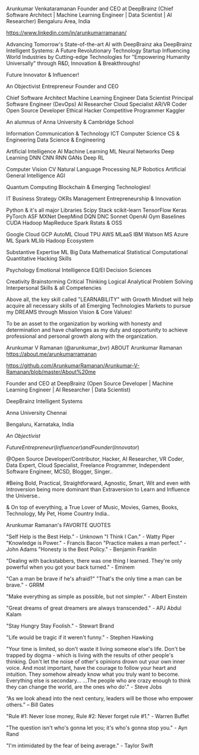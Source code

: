Arunkumar Venkataramanan
Founder and CEO at DeepBrainz (Chief Software Architect | Machine Learning Engineer | Data Scientist | AI Researcher)
Bengaluru Area, India

https://www.linkedin.com/in/arunkumarramanan/

Advancing Tomorrow's State-of-the-art AI with DeepBrainz aka DeepBrainz Intelligent Systems: A Future Revolutionary Technology Startup Influencing World Industries by Cutting-edge Technologies for "Empowering Humanity Universally" through R&D, Innovation & Breakthroughs!

Future Innovator & Influencer!

An Objectivist Entrepreneur Founder and CEO

Chief Software Architect Machine Learning Engineer Data Scientist Principal Software Engineer (DevOps) AI Researcher Cloud Specialist AR/VR Coder Open Source Developer Ethical Hacker Competitive Programmer Kaggler

An alumnus of Anna University & Cambridge School

Information Communication & Technology ICT Computer Science CS & Engineering Data Science & Engineering

Artificial Intelligence AI Machine Learning ML Neural Networks Deep Learning DNN CNN RNN GANs Deep RL

Computer Vision CV Natural Language Processing NLP Robotics Artificial General Intelligence AGI

Quantum Computing Blockchain & Emerging Technologies!

IT Business Strategy OKRs Management Entrepreneurship & Innovation

Python & it's all major Libraries Scipy Stack scikit-learn TensorFlow Keras PyTorch ASF MXNet DeepMind DQN DNC Sonnet OpenAI Gym Baselines CUDA Hadoop MapReduce Spark Rstats & OSS

Google Cloud GCP AutoML Cloud TPU AWS MLaaS IBM Watson MS Azure ML Spark MLlib Hadoop Ecosystem

Substantive Expertise ML Big Data Mathematical Statistical Computational Quantitative Hacking Skills

Psychology Emotional Intelligence EQ/EI Decision Sciences

Creativity Brainstorming Critical Thinking Logical Analytical Problem Solving Interpersonal Skills & all Competencies

Above all, the key skill called "LEARNABILITY" with Growth Mindset will help acquire all necessary skills of all Emerging Technologies Markets to pursue my DREAMS through Mission Vision & Core Values!

To be an asset to the organization by working with honesty and determination and have challenges as my duty and opportunity to achieve professional and personal growth along with the organization.


Arunkumar V Ramanan (@arunkumar_bvr)
ABOUT Arunkumar Ramanan 
https://about.me/arunkumarramanan

https://github.com/ArunkumarRamanan/Arunkumar-V-Ramanan/blob/master/About%20me

Founder and CEO at DeepBrainz (Open Source Developer | Machine Learning Engineer | AI Researcher | Data Scientist)

DeepBrainz Intelligent Systems

Anna University Chennai

Bengaluru, Karnataka, India

*An Objectivist*

$Future Entrepreneur(Influencer) and Founder(Innovator)$

@Open Source Developer/Contributor, Hacker, AI Researcher, VR Coder, Data Expert, Cloud Specialist, Freelance Programmer, Independent Software Engineer, MCSD, Blogger, Singer..

#Being Bold, Practical, Straightforward, Agnostic, Smart, Wit and even with Introversion being more dominant than Extraversion to Learn and Influence the Universe..

& On top of everything, a True Lover of Music, Movies, Games, Books, Technology, My Pet, Home Country India..

Arunkumar Ramanan's FAVORITE QUOTES

"Self Help is the Best Help." - Unknown
"I Think I Can." - Watty Piper
"Knowledge is Power." - Francis Bacon
"Practice makes a man perfect." - John Adams
"Honesty is the Best Policy." - Benjamin Franklin

"Dealing with backstabbers, there was one thing I learned. They're only powerful when you got your back turned." - Eminem

"Can a man be brave if he's afraid?" "That's the only time a man can be brave." - GRRM

"Make everything as simple as possible, but not simpler." - Albert Einstein

"Great dreams of great dreamers are always transcended." - APJ Abdul Kalam

"Stay Hungry Stay Foolish." - Stewart Brand

"Life would be tragic if it weren't funny." - Stephen Hawking

"Your time is limited, so don't waste it living someone else's life. Don't be trapped by dogma - which is living with the results of other people's thinking. Don't let the noise of other's opinions drown out your own inner voice. And most important, have the courage to follow your heart and intuition. They somehow already know what you truly want to become. Everything else is secondary...
...The people who are crazy enough to think they can change the world, are the ones who do'." - Steve Jobs

“As we look ahead into the next century, leaders will be those who empower others.” – Bill Gates

"Rule #1: Never lose money, Rule #2: Never forget rule #1." - Warren Buffet

"The question isn't who's gonna let you; it's who's gonna stop you." - Ayn Rand

"I'm intimidated by the fear of being average." - Taylor Swift
